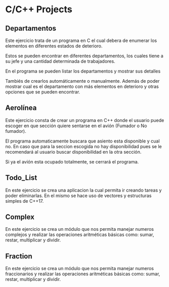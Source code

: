 # C/C++ Projects

## Departamentos
Este ejercicio trata de un programa en C el cual debera de enumerar los elementos en diferentes estados de deterioro.

Estos se pueden encontrar en diferentes departamentos, los cuales tiene a su jefe y una cantidad determinada de 
trabajadores.

En el programa se pueden listar los departamentos y mostrar sus detalles

Tambiés de crearlos automáticamente o manualmente. Además de poder mostrar cual es el departamento con más elementos en
deterioro y otras opciones que se pueden encontrar.


## Aerolínea
Este ejercicio consta de crear un programa en C++ donde el usuario puede escoger en que sección quiere sentarse en el 
avión (Fumador o No fumador). 

El programa automaticamente buscara que asiento esta disponible y cual no. En caso que para la seccion escogida no hay 
disponibilidad pues se le recomendará al usuario buscar disponibilidad en la otra sección.

Si ya el avión esta ocupado totalmente, se cerrará el programa.

## Todo_List
En este ejercicio se crea una aplicacion la cual permita ir creando tareas y poder eliminarlas.
En el mismo se hace uso de vectores y estructuras simples de C++17.

## Complex
En este ejercicio se crea un módulo que nos permita manejar numeros complejos y realizar las operaciones aritméticas básicas como: sumar, restar, multiplicar y dividir.

## Fraction
En este ejercicio se crea un módulo que nos permita manejar numeros fraccionarios y realizar las operaciones aritméticas básicas como: sumar, restar, multiplicar y dividir.
